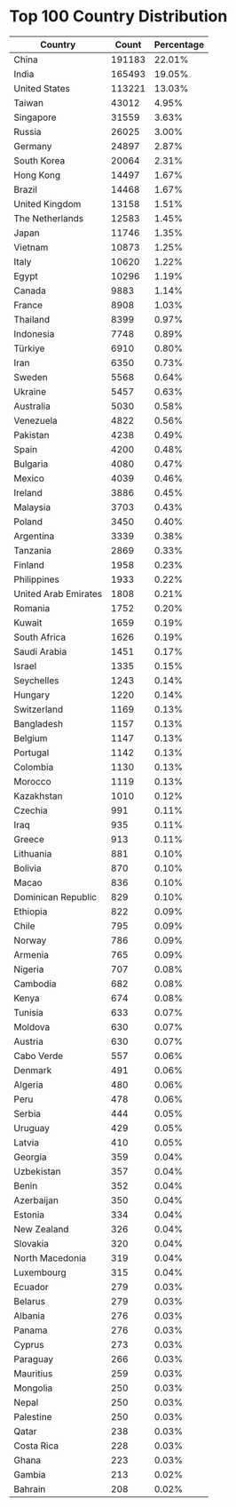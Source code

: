 # Top 100 Country Distribution
| Country | Count | Percentage |
|----|----|----|
| China | 191183 | 22.01% |
| India | 165493 | 19.05% |
| United States | 113221 | 13.03% |
| Taiwan | 43012 | 4.95% |
| Singapore | 31559 | 3.63% |
| Russia | 26025 | 3.00% |
| Germany | 24897 | 2.87% |
| South Korea | 20064 | 2.31% |
| Hong Kong | 14497 | 1.67% |
| Brazil | 14468 | 1.67% |
| United Kingdom | 13158 | 1.51% |
| The Netherlands | 12583 | 1.45% |
| Japan | 11746 | 1.35% |
| Vietnam | 10873 | 1.25% |
| Italy | 10620 | 1.22% |
| Egypt | 10296 | 1.19% |
| Canada | 9883 | 1.14% |
| France | 8908 | 1.03% |
| Thailand | 8399 | 0.97% |
| Indonesia | 7748 | 0.89% |
| Türkiye | 6910 | 0.80% |
| Iran | 6350 | 0.73% |
| Sweden | 5568 | 0.64% |
| Ukraine | 5457 | 0.63% |
| Australia | 5030 | 0.58% |
| Venezuela | 4822 | 0.56% |
| Pakistan | 4238 | 0.49% |
| Spain | 4200 | 0.48% |
| Bulgaria | 4080 | 0.47% |
| Mexico | 4039 | 0.46% |
| Ireland | 3886 | 0.45% |
| Malaysia | 3703 | 0.43% |
| Poland | 3450 | 0.40% |
| Argentina | 3339 | 0.38% |
| Tanzania | 2869 | 0.33% |
| Finland | 1958 | 0.23% |
| Philippines | 1933 | 0.22% |
| United Arab Emirates | 1808 | 0.21% |
| Romania | 1752 | 0.20% |
| Kuwait | 1659 | 0.19% |
| South Africa | 1626 | 0.19% |
| Saudi Arabia | 1451 | 0.17% |
| Israel | 1335 | 0.15% |
| Seychelles | 1243 | 0.14% |
| Hungary | 1220 | 0.14% |
| Switzerland | 1169 | 0.13% |
| Bangladesh | 1157 | 0.13% |
| Belgium | 1147 | 0.13% |
| Portugal | 1142 | 0.13% |
| Colombia | 1130 | 0.13% |
| Morocco | 1119 | 0.13% |
| Kazakhstan | 1010 | 0.12% |
| Czechia | 991 | 0.11% |
| Iraq | 935 | 0.11% |
| Greece | 913 | 0.11% |
| Lithuania | 881 | 0.10% |
| Bolivia | 870 | 0.10% |
| Macao | 836 | 0.10% |
| Dominican Republic | 829 | 0.10% |
| Ethiopia | 822 | 0.09% |
| Chile | 795 | 0.09% |
| Norway | 786 | 0.09% |
| Armenia | 765 | 0.09% |
| Nigeria | 707 | 0.08% |
| Cambodia | 682 | 0.08% |
| Kenya | 674 | 0.08% |
| Tunisia | 633 | 0.07% |
| Moldova | 630 | 0.07% |
| Austria | 630 | 0.07% |
| Cabo Verde | 557 | 0.06% |
| Denmark | 491 | 0.06% |
| Algeria | 480 | 0.06% |
| Peru | 478 | 0.06% |
| Serbia | 444 | 0.05% |
| Uruguay | 429 | 0.05% |
| Latvia | 410 | 0.05% |
| Georgia | 359 | 0.04% |
| Uzbekistan | 357 | 0.04% |
| Benin | 352 | 0.04% |
| Azerbaijan | 350 | 0.04% |
| Estonia | 334 | 0.04% |
| New Zealand | 326 | 0.04% |
| Slovakia | 320 | 0.04% |
| North Macedonia | 319 | 0.04% |
| Luxembourg | 315 | 0.04% |
| Ecuador | 279 | 0.03% |
| Belarus | 279 | 0.03% |
| Albania | 276 | 0.03% |
| Panama | 276 | 0.03% |
| Cyprus | 273 | 0.03% |
| Paraguay | 266 | 0.03% |
| Mauritius | 259 | 0.03% |
| Mongolia | 250 | 0.03% |
| Nepal | 250 | 0.03% |
| Palestine | 250 | 0.03% |
| Qatar | 238 | 0.03% |
| Costa Rica | 228 | 0.03% |
| Ghana | 223 | 0.03% |
| Gambia | 213 | 0.02% |
| Bahrain | 208 | 0.02% |
